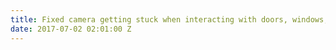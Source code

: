 ```yaml
---
title: Fixed camera getting stuck when interacting with doors, windows, and drawers
date: 2017-07-02 02:01:00 Z
---
```


